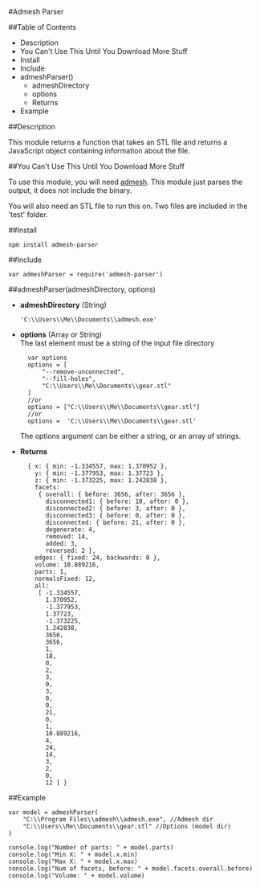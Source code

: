 ﻿#Admesh Parser

##Table of Contents

- Description
- You Can't Use This Until You Download More Stuff
- Install
- Include
- admeshParser()
	- admeshDirectory
	- options
	- Returns
- Example

##Description

This module returns a function that takes an STL file and returns a JavaScript object containing information about the file. 

##You Can't Use This Until You Download More Stuff

To use this module, you will need [admesh](https://sites.google.com/a/varlog.com/www/admesh-htm). This module just parses the output, it does not include the binary.

You will also need an STL file to run this on. Two files are included in the 'test' folder.

##Install

	npm install admesh-parser

##Include

	var admeshParser = require('admesh-parser')

##admeshParser(admeshDirectory, options)
- **admeshDirectory** (String) 

	`'C:\\Users\\Me\\Documents\\admesh.exe'`

- **options** (Array or String)  
	The last element must be a string of the input file directory

		var options
		options = [
			"--remove-unconnected",
			"--fill-holes",
			"C:\\Users\\Me\\Documents\\gear.stl"
		]
		//or
		options = ["C:\\Users\\Me\\Documents\\gear.stl"]
		//or
		options =  'C:\\Users\\Me\\Documents\\gear.stl'

	The options argument can be either a string, or an array of strings.

- **Returns**

		{ x: { min: -1.334557, max: 1.370952 },
		  y: { min: -1.377953, max: 1.37723 },
		  z: { min: -1.373225, max: 1.242838 },
		  facets: 
		   { overall: { before: 3656, after: 3656 },
		     disconnected1: { before: 18, after: 0 },
		     disconnected2: { before: 3, after: 0 },
		     disconnected3: { before: 0, after: 0 },
		     disconnected: { before: 21, after: 0 },
		     degenerate: 4,
		     removed: 14,
		     added: 3,
		     reversed: 2 },
		  edges: { fixed: 24, backwards: 0 },
		  volume: 10.889216,
		  parts: 1,
		  normalsFixed: 12,
		  all: 
		   [ -1.334557,
		     1.370952,
		     -1.377953,
		     1.37723,
		     -1.373225,
		     1.242838,
		     3656,
		     3656,
		     1,
		     18,
		     0,
		     2,
		     3,
		     0,
		     3,
		     0,
		     0,	
		     21,
		     0,
		     1,
		     10.889216,
		     4,
		     24,
		     14,
		     3,
		     2,
		     0,
		     12 ] }
    

##Example

	var model = admeshParser(
		"C:\\Program Files\\admesh\\admesh.exe", //Admesh dir
		"C:\\Users\\Me\\Documents\\gear.stl" //Options (model dir)
	)

	console.log("Number of parts: " + model.parts)
	console.log("Min X: " + model.x.min)
	console.log("Max X: " + model.x.max)
	console.log("Num of facets, before: " + model.facets.overall.before)
	console.log("Volume: " + model.volume)
